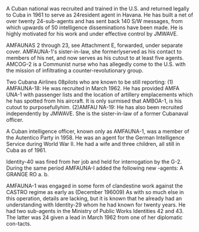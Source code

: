 A Cuban national was recruited and trained in the U.S. and returned legally to Cuba in 1961 to serve as 24resident agent in Havana. He has built a net of over twenty 24-sub-agents and has sent back 140 S/W messages, from which upwards of 50 intelligence disseminations have been made. He is highly motivated for his work and under effective control by JMWAVE.

AMFAUNAS 2 through 23, see Attachment E, forwarded, under separate cover. AMFAUNA-1's sister-in-law, she formerlyserved as his contact to members of his net, and now serves as his cutout to at least five agents. AMCOG-2 is a Communist nurse who has allegedly come to the U.S. with the mission of infiltrating a counter-revolutionary group.

Two Cubana Airlines 08pilots who are known to be still reporting: (1) AMFAUNA-18: He was recruited in March 1962. He has provided AMFA UNA-1 with passenger lists and the location of artillery emplacements which he has spotted from his aircraft. It is only surmised that AMBOA-1, is his cutout to purposefullyhim. (2)AMFAU NA-19: He has also been recruited independently by JMWAVE. She is the sister-in-law of a former Cubanaval officer.

A Cuban intelligence officer, known only as AMFAUNA-1, was a member of the Autentico Party in 1958. He was an agent for the German Intelligence Service during World War II. He had a wife and three children, all still in Cuba as of 1961.

Identity-40 was fired from her job and held for interrogation by the G-2. During the same period AMFAUNA-I added the following new -agents: A GRANGE RO a. b.

AMFAUNA-1 was engaged in some form of clandestine work against the CASTRO regime as early as (December 196009) As with so much else in this operation, details are lacking, but it is known that he already had an understanding with Identity-29 whom he had known for twenty years. He had two sub-agents in the Ministry of Public Works Identities 42 and 43. The latter was 24 given a lead in March 1962 from one of her diplomatic con-tacts.